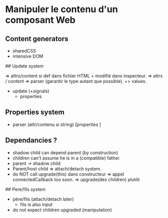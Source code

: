 <!DOCTYPE html>
<html lang="fr">
    <head>
        <meta charset="utf8"/>
        <title>LISS</title>
        <meta name="color-scheme" content="dark light">
        <meta name="viewport" content="width=device-width, initial-scale=1"/>
        <link   href="/V3/skeleton/liss/index.css"  rel="stylesheet">
        <script  src="/V3/skeleton/liss/index.js"  type="module"     blocking="render" async></script>
    </head>
    <body code-langs="js,bry">
        <main>

# Manipuler le contenu d'un composant Web

## Content generators

- sharedCSS
- intensive DOM

## Update system

=> attrs/content si def dans fichier HTML + modifié dans inspecteur.
=> attrs / content => parser (garantir le type autant que possible).
    +> values.

- update (+signals)
    - properties

## Properties system

- parser (attr/contenu si string) [properties ]

## Dependancies ?

- shadow child can depend parent (by construction)
- children can't assume he is in a (compatible) father.
- parent -> shadow child
- Parent/host child => attach/detach system.
- do NOT call upgrade(this) dans constructeur => appel connectedCallback too soon.
    => upgrade(des children) plutôt

## Pere/fils system

- père/fils (attach/detach later)
    - fils is also input
- do not expect children upgraded (manipulation)

</main>
    </body>
</html>